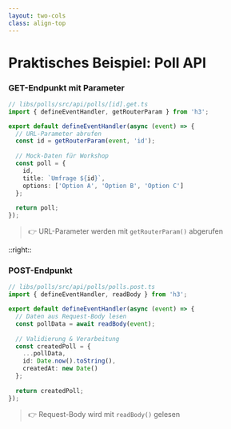 ```yaml
---
layout: two-cols
class: align-top
---
```


# Praktisches Beispiel: Poll API

### GET-Endpunkt mit Parameter

```typescript
// libs/polls/src/api/polls/[id].get.ts
import { defineEventHandler, getRouterParam } from 'h3';

export default defineEventHandler(async (event) => {
  // URL-Parameter abrufen
  const id = getRouterParam(event, 'id');
  
  // Mock-Daten für Workshop
  const poll = {
    id,
    title: `Umfrage ${id}`,
    options: ['Option A', 'Option B', 'Option C']
  };
  
  return poll;
});
```

> 👉 URL-Parameter werden mit `getRouterParam()` abgerufen

::right::

### POST-Endpunkt

```typescript
// libs/polls/src/api/polls/polls.post.ts
import { defineEventHandler, readBody } from 'h3';

export default defineEventHandler(async (event) => {
  // Daten aus Request-Body lesen
  const pollData = await readBody(event);
  
  // Validierung & Verarbeitung
  const createdPoll = {
    ...pollData,
    id: Date.now().toString(),
    createdAt: new Date()
  };
  
  return createdPoll;
});
```

> 👉 Request-Body wird mit `readBody()` gelesen

